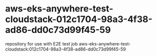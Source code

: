 # aws-eks-anywhere-test-cloudstack-012c1704-98a3-4f38-ad86-dd0c73d99f45-59
repository for use with E2E test job aws-eks-anywhere-test-cloudstack:012c1704-98a3-4f38-ad86-dd0c73d99f45-59

